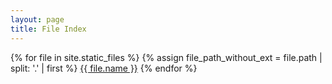 ```yaml
---
layout: page
title: File Index
---
```


{% for file in site.static_files %}
  {% assign file_path_without_ext = file.path | split: '.' | first %}
  <a href="recipes/{{ file_path_without_ext }}">{{ file.name }}</a>
{% endfor %}
